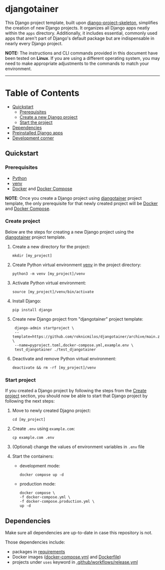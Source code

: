 # djangotainer

This Django project template, built upon
[django-project-skeleton](https://django-project-skeleton.readthedocs.io/),
simplifies the creation of new Django projects.
It organizes all Django apps neatly within the `apps` directory.
Additionally, it includes essential, commonly used apps that aren't
part of Django's default package but are indispensable in nearly
every Django project.

**NOTE:** The instructions and CLI commands provided in this document
have been tested on **Linux**. If you are using a different operating
system, you may need to make appropriate adjustments to the commands
to match your environment.

---

Table of Contents
=================

* [Quickstart](#quickstart)
    * [Prerequisites](#prerequisites)
    * [Create a new Django project](#create-project)
    * [Start the project](#start-project)
* [Dependencies](#dependencies)
* [Preinstalled Django apps](docs/preinstalled-django-apps.md)
* [Development corner](docs/development-corner.md)

## Quickstart

### Prerequisites

- [Python](https://www.python.org/)
- [venv](https://docs.python.org/3/library/venv.html)
- [Docker](https://docs.docker.com/engine/install/) and
  [Docker Compose](https://docs.docker.com/compose/install/)

**NOTE**: Once you create a Django project using
[djangotainer](https://github.com/roknicmilos/djangotainer)
project template, the only prerequisite for that newly created
project will be [Docker](https://docs.docker.com/engine/install/)
and [Docker Compose](https://docs.docker.com/compose/install/).

### Create project

Below are the steps for creating a new Django project using the
[djangotainer](https://github.com/roknicmilos/djangotainer) project
template.

1. Create a new directory for the project:

   `mkdir [my_project]`

2. Create Python virtual environment [venv](https://docs.python.org/3/library/venv.html) in the project directory:

   `python3 -m venv [my_project]/venv`

3. Activate Python virtual environment:

   `source [my_project]/venv/bin/activate`

4. Install Django:

   `pip install django`

5. Create new Django project from "djangotainer" project template:

   ```shell
    django-admin startproject \
    --template=https://github.com/roknicmilos/djangotainer/archive/main.zip \
    --name=pyproject.toml,docker-compose.yml,example.env \
    test_djangotainer ./test_djangotainer
   ```

6. Deactivate and remove Python virtual environment:

   `deactivate && rm -rf [my_project]/venv`

### Start project

If you created a Django project by following the steps from the
[Create project](#create-project) section, you should now be able
to start that Django project by following the next steps:

1. Move to newly created Djagno project:

   `cd [my_project]`

2. Create `.env` using `example.com`:

   `cp example.com .env`

3. (Optional) change the values of environment variables in `.env` file

4. Start the containers:
    - development mode:
      ```shell
      docker compose up -d
      ```
    - production mode:
      ```shell
      docker compose \
      -f docker-compose.yml \
      -f docker-compose.production.yml \
      up -d
      ```

## Dependencies

Make sure all dependencies are up-to-date in case this repository
is not.

Those dependencies include:

- packages in [requirements](requirements)
- Docker images ([docker-compose.yml](docker-compose.yml)
  and [Dockerfile](Dockerfile))
- projects under `uses` keyword in
  [.github/workflows/release.yml](.github/workflows/release.yml)

